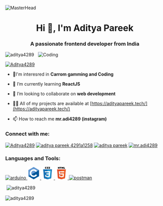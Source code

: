 ![MasterHead](https://1.bp.blogspot.com/-7A4WynwLsMw/XbBpCXG8fHI/AAAAAAAAMt4/uOa1bpLskYgrwGbllhSu2SDj_Mig8SXJQCLcBGAsYHQ/s1600/2000_600px.gif)
<h1 align="center">Hi 👋, I'm Aditya Pareek</h1>
<h3 align="center">A passionate frontend developer from India</h3>
<img align="right" alt="Coding" width="400" src="https://cdn.dribbble.com/users/1162077/screenshots/3848914/programmer.gif">

<p align="left"> <img src="https://komarev.com/ghpvc/?username=aditya4289&label=Profile%20views&color=0e75b6&style=flat" alt="aditya4289" /> </p>

<p align="left"> <a href="https://x.com/Aditya4289" target="blank"><img src="https://img.shields.io/twitter/follow/Aditya4289?logo=twitter&style=for-the-badge" alt="Aditya4289" /></a> </p>

- 👀I'm interesred in **Carrom gamming and Coding**

- 🌱 I’m currently learning **ReactJS**

- 👯 I’m looking to collaborate on **web development**

- 👨‍💻 All of my projects are available at [https://adityapareek.tech/](https://adityapareek.tech/)

- 📫 How to reach me **mr.adi4289 (instagram)**

<h3 align="left">Connect with me:</h3>
<p align="left">
<a href="https://x.com/Aditya4289" target="blank"><img align="center" src="https://raw.githubusercontent.com/rahuldkjain/github-profile-readme-generator/master/src/images/icons/Social/twitter.svg" alt="Aditya4289" height="30" width="40" /></a>
<a href="https://linkedin.com/in/aditya pareek 4291a1258" target="blank"><img align="center" src="https://raw.githubusercontent.com/rahuldkjain/github-profile-readme-generator/master/src/images/icons/Social/linked-in-alt.svg" alt="aditya pareek 4291a1258" height="30" width="40" /></a>
<a href="https://fb.com/aditya pareek" target="blank"><img align="center" src="https://raw.githubusercontent.com/rahuldkjain/github-profile-readme-generator/master/src/images/icons/Social/facebook.svg" alt="aditya pareek" height="30" width="40" /></a>
<a href="https://instagram.com/mr.adi4289" target="blank"><img align="center" src="https://raw.githubusercontent.com/rahuldkjain/github-profile-readme-generator/master/src/images/icons/Social/instagram.svg" alt="mr.adi4289" height="30" width="40" /></a>
</p>

<h3 align="left">Languages and Tools:</h3>
<p align="left"> <a href="https://www.arduino.cc/" target="_blank" rel="noreferrer"> <img src="https://cdn.worldvectorlogo.com/logos/arduino-1.svg" alt="arduino" width="40" height="40"/> </a> <a href="https://www.cprogramming.com/" target="_blank" rel="noreferrer"> <img src="https://raw.githubusercontent.com/devicons/devicon/master/icons/c/c-original.svg" alt="c" width="40" height="40"/> </a> <a href="https://www.w3schools.com/css/" target="_blank" rel="noreferrer"> <img src="https://raw.githubusercontent.com/devicons/devicon/master/icons/css3/css3-original-wordmark.svg" alt="css3" width="40" height="40"/> </a> <a href="https://www.w3.org/html/" target="_blank" rel="noreferrer"> <img src="https://raw.githubusercontent.com/devicons/devicon/master/icons/html5/html5-original-wordmark.svg" alt="html5" width="40" height="40"/> </a> <a href="https://postman.com" target="_blank" rel="noreferrer"> <img src="https://www.vectorlogo.zone/logos/getpostman/getpostman-icon.svg" alt="postman" width="40" height="40"/> </a> </p>

<p>&nbsp;<img align="center" src="https://github-readme-stats.vercel.app/api?username=aditya4289&show_icons=true&locale=en" alt="aditya4289" /></p>

<p><img align="center" src="https://github-readme-streak-stats.herokuapp.com/?user=aditya4289&" alt="aditya4289" /></p>
